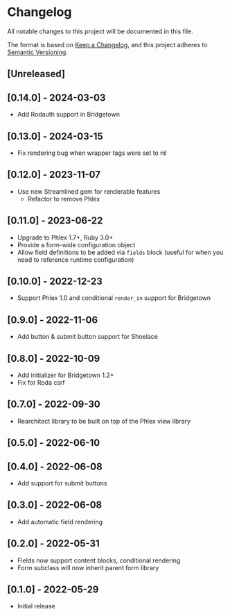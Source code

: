 # Changelog

All notable changes to this project will be documented in this file.

The format is based on [Keep a Changelog](https://keepachangelog.com/en/1.0.0/),
and this project adheres to [Semantic Versioning](https://semver.org/spec/v2.0.0.html).

## [Unreleased]

## [0.14.0] - 2024-03-03

- Add Rodauth support in Bridgetown

## [0.13.0] - 2024-03-15

- Fix rendering bug when wrapper tags were set to nil

## [0.12.0] - 2023-11-07

- Use new Streamlined gem for renderable features
  - Refactor to remove Phlex

## [0.11.0] - 2023-06-22

- Upgrade to Phlex 1.7+, Ruby 3.0+
- Provide a form-wide configuration object
- Allow field definitions to be added via `fields` block (useful for when you need to reference runtime configuration)

## [0.10.0] - 2022-12-23

- Support Phlex 1.0 and conditional `render_in` support for Bridgetown

## [0.9.0] - 2022-11-06

- Add button & submit button support for Shoelace

## [0.8.0] - 2022-10-09

- Add initializer for Bridgetown 1.2+
- Fix for Roda csrf

## [0.7.0] - 2022-09-30

- Rearchitect library to be built on top of the Phlex view library

## [0.5.0] - 2022-06-10

## [0.4.0] - 2022-06-08

- Add support for submit buttons

## [0.3.0] - 2022-06-08

- Add automatic field rendering

## [0.2.0] - 2022-05-31

- Fields now support content blocks, conditional rendering
- Form subclass will now inherit parent form library

## [0.1.0] - 2022-05-29

- Initial release
